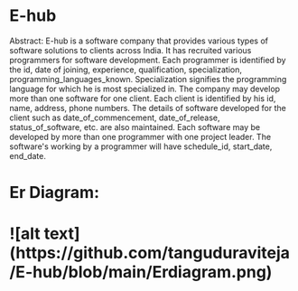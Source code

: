 # E-hub
Abstract:
E-hub is a software company that provides various types of software solutions to clients across India. It has recruited various programmers
for software development. Each programmer is identified by the id, date of joining, experience, qualification, specialization,
programming_languages_known. Specialization signifies the programming language for which he is most specialized in. The company
may develop more than one software for one client. Each client is identified by his id, name, address, phone numbers. The details of
software developed for the client such as date_of_commencement, date_of_release, status_of_software, etc. are also maintained. Each
software may be developed by more than one programmer with one project leader. The software's working by a programmer will have
schedule_id, start_date, end_date.



<h1>Er Diagram:<h1> 
![alt text](https://github.com/tanguduraviteja/E-hub/blob/main/Erdiagram.png)
